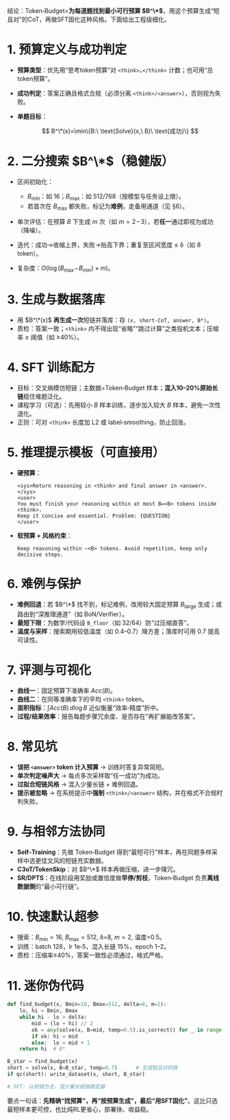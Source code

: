 结论：Token‑Budget=**为每道题找到最小可行预算 $B^\*$**，用这个预算生成“短且对”的CoT，再做SFT固化这种风格。下面给出工程级细化。

# 1. 预算定义与成功判定

* **预算类型**：优先用“思考token预算”对 `<think>…</think>` 计数；也可用“总token预算”。
* **成功判定**：答案正确且格式合规（必须分离 `<think>/<answer>`），否则视为失败。
* **单题目标**：

  $$
  B^\*(x)=\min\{B:\ \text{Solve}(x,\ B)\ \text{成功}\}
  $$

# 2. 二分搜索 $B^\*$（稳健版）

* 区间初始化：

  * $B_\min$：如 16；$B_\max$：如 512/768（按模型与任务设上限）。
  * 若首次在 $B_\max$ 都失败，标记为**难例**，走备用通道（见 §6）。
* 单次评估：在预算 $B$ 下生成 $m$ 次（如 $m=2\!-\!3$），若**任一**通过即视为成功（降噪）。
* 迭代：成功→收缩上界，失败→抬高下界；重复至区间宽度 ≤ δ（如 8 token）。
* 复杂度：$O(\log(B_\max\!-\!B_\min)\times m)$。

# 3. 生成与数据落库

* 用 $B^\*(x)$ **再生成一次**短链并落库：存 `(x, short‑CoT, answer, B*)`。
* 质检：答案一致；`<think>` 内不得出现“省略”“跳过计算”之类投机文本；压缩率 ≥ 阈值（如 ≥40%）。

# 4. SFT 训练配方

* 目标：交叉熵模仿短链；主数据=Token‑Budget 样本；**混入10–20%原始长链**稳住难题泛化。
* 课程学习（可选）：先用较小 $B$ 样本训练，逐步加入较大 $B$ 样本，避免一次性退化。
* 正则：可对 `<think>` 长度加 L2 或 label‑smoothing，防止回涨。

# 5. 推理提示模板（可直接用）

* **硬预算**：

  ```
  <sys>Return reasoning in <think> and final answer in <answer>.</sys>
  <user>
  You must finish your reasoning within at most B=<B> tokens inside <think>.
  Keep it concise and essential. Problem: {QUESTION}
  </user>
  ```
* **软预算 + 风格约束**：

  ```
  Keep reasoning within ~<B> tokens. Avoid repetition, keep only decisive steps.
  ```

# 6. 难例与保护

* **难例回退**：若 $B^\*$ 找不到，标记难例，改用较大固定预算 $B_{\text{large}}$ 生成；或路由到“深推理通道”（如 BoN/Verifier）。
* **最短下限**：为数学/代码设 `B_floor`（如 32/64）防“过压缩直答”。
* **温度与采样**：搜索期用较低温度（如 0.4–0.7）降方差；落库时可用 0.7 提高可读性。

# 7. 评测与可视化

* **曲线一**：固定预算下准确率 $Acc(B)$。
* **曲线二**：在同等准确率下的平均 `<think>` token。
* **面积指标**：$\int Acc(B)\,d\log B$ 近似衡量“效率‑精度”折中。
* **过程/结果效率**：报告每题步骤冗余度、是否存在“再扩展能改答案”。

# 8. 常见坑

* **误把 `<answer>` token 计入预算** → 训练时答复异常简短。
* **单次判定噪声大** → 每点多次采样取“任一成功”为成功。
* **过拟合短链风格** → 混入少量长链 + 难例回退。
* **提示被忽略** → 在系统提示中**强制** `<think>/<answer>` 结构，并在格式不合规时判失败。

# 9. 与相邻方法协同

* **Self‑Training**：先做 Token‑Budget 得到“最短可行”样本，再在同题多样采样中选更佳文风的短链充实数据。
* **C3oT/TokenSkip**：对 $B^\*$ 样本再做压缩，进一步降冗。
* **SR/DPTS**：在线阶段用奖励或置信度做**早停/剪枝**，Token‑Budget 负责**离线数据侧**的“最小可行链”。

# 10. 快速默认超参

* 搜索：$B_\min=16$, $B_\max=512$, δ=8, $m=2$, 温度=0.5。
* 训练：batch 128，lr 1e‑5，混入长链 15%，epoch 1–2。
* 质检：压缩率≥40%，答案一致性必须通过，格式严格。

# 11. 迷你伪代码

```python
def find_budget(x, Bmin=16, Bmax=512, delta=8, m=2):
    lo, hi = Bmin, Bmax
    while hi - lo > delta:
        mid = (lo + hi) // 2
        ok = any(solve(x, B=mid, temp=0.5).is_correct() for _ in range(m))
        if ok: hi = mid
        else:  lo = mid + 1
    return hi  # B*

B_star = find_budget(x)
short = solve(x, B=B_star, temp=0.7)      # 生成短且对的链
if qc(short): write_dataset(x, short, B_star)

# SFT: 以短链为主，混少量长链做稳定器
```

要点一句话：**先精确“找预算”，再“按预算生成”，最后“用SFT固化”**。这比只选最短样本更可控，也比纯RL更省心，部署快、收益稳。

